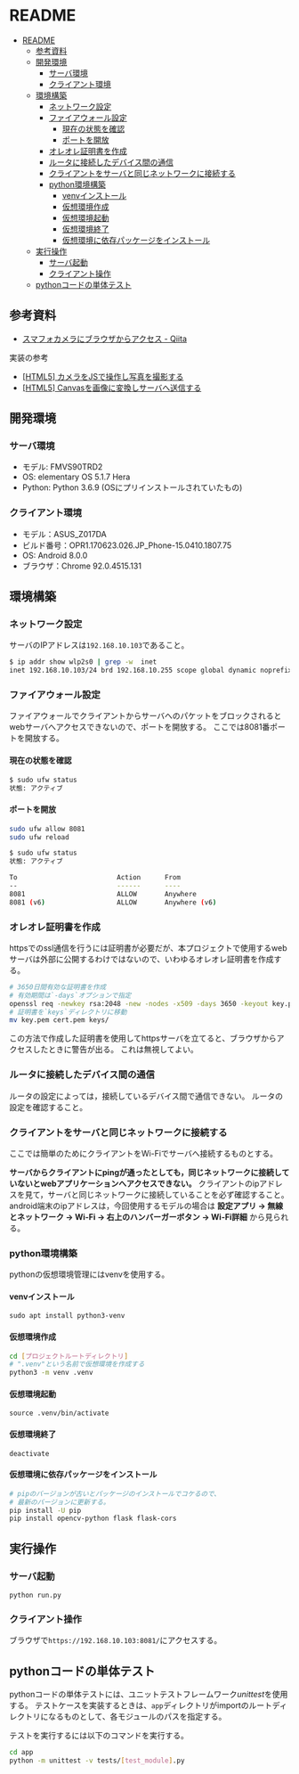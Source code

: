 # README

- [README](#readme)
  - [参考資料](#参考資料)
  - [開発環境](#開発環境)
    - [サーバ環境](#サーバ環境)
    - [クライアント環境](#クライアント環境)
  - [環境構築](#環境構築)
    - [ネットワーク設定](#ネットワーク設定)
    - [ファイアウォール設定](#ファイアウォール設定)
      - [現在の状態を確認](#現在の状態を確認)
      - [ポートを開放](#ポートを開放)
    - [オレオレ証明書を作成](#オレオレ証明書を作成)
    - [ルータに接続したデバイス間の通信](#ルータに接続したデバイス間の通信)
    - [クライアントをサーバと同じネットワークに接続する](#クライアントをサーバと同じネットワークに接続する)
    - [python環境構築](#python環境構築)
      - [venvインストール](#venvインストール)
      - [仮想環境作成](#仮想環境作成)
      - [仮想環境起動](#仮想環境起動)
      - [仮想環境終了](#仮想環境終了)
      - [仮想環境に依存パッケージをインストール](#仮想環境に依存パッケージをインストール)
  - [実行操作](#実行操作)
    - [サーバ起動](#サーバ起動)
    - [クライアント操作](#クライアント操作)
  - [pythonコードの単体テスト](#pythonコードの単体テスト)

## 参考資料

- [スマフォカメラにブラウザからアクセス - Qiita](https://qiita.com/tkyko13/items/1871d906736ac88a1f35)

実装の参考

- [[HTML5] カメラをJSで操作し写真を撮影する](https://blog.katsubemakito.net/html5/camera1)
- [[HTML5] Canvasを画像に変換しサーバへ送信する](https://blog.katsubemakito.net/html5/canvas-sendserver)

## 開発環境

### サーバ環境

- モデル: FMVS90TRD2
- OS: elementary OS 5.1.7 Hera
- Python: Python 3.6.9 (OSにプリインストールされていたもの)

### クライアント環境

- モデル：ASUS_Z017DA
- ビルド番号：OPR1.170623.026.JP_Phone-15.0410.1807.75
- OS: Android 8.0.0
- ブラウザ：Chrome 92.0.4515.131

## 環境構築

### ネットワーク設定

サーバのIPアドレスは`192.168.10.103`であること。

```bash
$ ip addr show wlp2s0 | grep -w  inet
inet 192.168.10.103/24 brd 192.168.10.255 scope global dynamic noprefixroute wlp2s0
```

### ファイアウォール設定

ファイアウォールでクライアントからサーバへのパケットをブロックされるとwebサーバへアクセスできないので、ポートを開放する。
ここでは8081番ポートを開放する。

#### 現在の状態を確認

```bash
$ sudo ufw status
状態: アクティブ
```

#### ポートを開放

```bash
sudo ufw allow 8081
sudo ufw reload

$ sudo ufw status
状態: アクティブ

To                         Action      From
--                         ------      ----
8081                       ALLOW       Anywhere
8081 (v6)                  ALLOW       Anywhere (v6)
```

### オレオレ証明書を作成

httpsでのssl通信を行うには証明書が必要だが、本プロジェクトで使用するwebサーバは外部に公開するわけではないので、いわゆるオレオレ証明書を作成する。

```bash
# 3650日間有効な証明書を作成
# 有効期間は`-days`オプションで指定
openssl req -newkey rsa:2048 -new -nodes -x509 -days 3650 -keyout key.pem -out cert.pem
# 証明書を`keys`ディレクトリに移動
mv key.pem cert.pem keys/
```

この方法で作成した証明書を使用してhttpsサーバを立てると、ブラウザからアクセスしたときに警告が出る。
これは無視してよい。

### ルータに接続したデバイス間の通信

ルータの設定によっては，接続しているデバイス間で通信できない。
ルータの設定を確認すること。

### クライアントをサーバと同じネットワークに接続する

ここでは簡単のためにクライアントをWi-Fiでサーバへ接続するものとする。

**サーバからクライアントにpingが通ったとしても，同じネットワークに接続していないとwebアプリケーションへアクセスできない。**
クライアントのipアドレスを見て，サーバと同じネットワークに接続していることを必ず確認すること。
android端末のipアドレスは，今回使用するモデルの場合は
**設定アプリ -> 無線とネットワーク -> Wi-Fi -> 右上のハンバーガーボタン -> Wi-Fi詳細**
から見られる。

### python環境構築

pythonの仮想環境管理にはvenvを使用する。

#### venvインストール

`sudo apt install python3-venv`

#### 仮想環境作成

```bash
cd [プロジェクトルートディレクトリ]
# ".venv"という名前で仮想環境を作成する
python3 -m venv .venv
```

#### 仮想環境起動

`source .venv/bin/activate`

#### 仮想環境終了

`deactivate`

#### 仮想環境に依存パッケージをインストール

```bash
# pipのバージョンが古いとパッケージのインストールでコケるので、
# 最新のバージョンに更新する。
pip install -U pip
pip install opencv-python flask flask-cors
```

## 実行操作

### サーバ起動

`python run.py`

### クライアント操作

ブラウザで`https://192.168.10.103:8081/`にアクセスする。

## pythonコードの単体テスト

pythonコードの単体テストには、ユニットテストフレームワーク*unittest*を使用する。
テストケースを実装するときは、`app`ディレクトリがimportのルートディレクトリになるものとして、各モジュールのパスを指定する。

テストを実行するには以下のコマンドを実行する。

```bash
cd app
python -m unittest -v tests/[test_module].py
```
